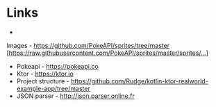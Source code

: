 # Links

*

Images - https://github.com/PokeAPI/sprites/tree/master [https://raw.githubusercontent.com/PokeAPI/sprites/master/sprites/...]

* Pokeapi - https://pokeapi.co
* Ktor - https://ktor.io
* Project structure - https://github.com/Rudge/kotlin-ktor-realworld-example-app/tree/master
* JSON parser - http://json.parser.online.fr